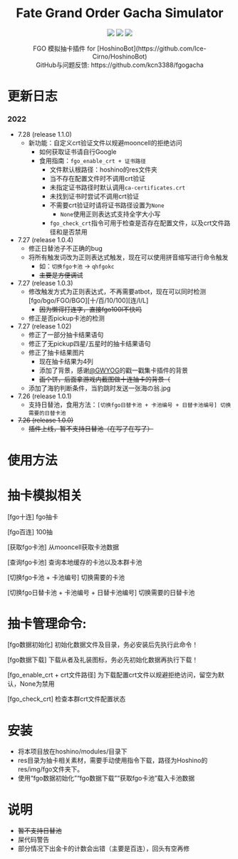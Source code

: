 <h1 align="center">Fate Grand Order Gacha Simulator</h1>

<p align="center">
    <img src="https://img.shields.io/github/v/release/kcn3388/fgogacha">
    <img src="https://img.shields.io/github/release-date/kcn3388/fgogacha">
    <img src="https://img.shields.io/github/license/kcn3388/fgogacha">
</p>

<p align="center">
FGO 模拟抽卡插件 for [HoshinoBot](https://github.com/Ice-Cirno/HoshinoBot)<br>
GitHub与问题反馈: https://github.com/kcn3388/fgogacha
</p>

更新日志
======
### 2022
- 7.28 (release 1.1.0)
  - 新功能：自定义crt验证文件以规避mooncell的拒绝访问
    - 如何获取证书请自行Google
    - 食用指南：``fgo_enable_crt + 证书路径``
      - 文件默认根路径：hoshino的res文件夹 
      - 当不存在配置文件时不调用crt验证
      - 未指定证书路径时默认调用``ca-certificates.crt``
      - 未找到证书时尝试不调用crt验证
      - 不需要crt验证时请将证书路径设置为``None``
        - ``None``使用正则表达式支持全字大小写
      - ``fgo_check_crt``指令可用于检查是否存在配置文件，以及crt文件路径和是否禁用
- 7.27 (release 1.0.4)
  - 修正日替池子不正确的bug
  - 将所有触发词改为正则表达式触发，现在可以使用拼音缩写进行命令触发
    - 如：``切换fgo卡池`` → ``qhfgokc``
    - ~~主要是方便调试~~
- 7.27 (release 1.0.3)
  - 修改触发方式为正则表达式，不再需要atbot，现在可以同时检测\[fgo/bgo/FGO/BGO\]\[十/百/10/100\]\[连/l/L\]
    - ~~因为懒得打连字，直接fgo100l不快吗~~
  - 修正是否pickup卡池的检测
- 7.27 (release 1.02)
  - 修正了一部分抽卡结果语句
  - 修正了无pickup四星/五星时的抽卡结果语句
  - 修正了抽卡结果图片
    - 现在抽卡结果为4列
    - 添加了背景，感谢[@GWYOG](https://github.com/GWYOG/GWYOG-Hoshino-plugins#8-%E6%88%B3%E6%9C%BA%E5%99%A8%E4%BA%BA%E9%9B%86%E5%8D%A1%E5%B0%8F%E6%B8%B8%E6%88%8Fpokemanpcr)的戳一戳集卡插件的背景
    - ~~画个饼，后面拿游戏内截图做十连抽卡的背景（~~
  - 添加了海豹判断条件，当豹跳时发送一张海の翁.jpg
- 7.26 (release 1.0.1)
  - 支持日替池，食用方法：``[切换fgo日替卡池 + 卡池编号 + 日替卡池编号] 切换需要的日替卡池``
- ~~7.26 (release 1.0.0)~~
  - ~~插件上线，暂不支持日替池（在写了在写了）~~

使用方法
======
# 抽卡模拟相关
[fgo十连] fgo抽卡

[fgo百连] 100抽

[获取fgo卡池] 从mooncell获取卡池数据

[查询fgo卡池] 查询本地缓存的卡池以及本群卡池

[切换fgo卡池 + 卡池编号] 切换需要的卡池

[切换fgo日替卡池 + 卡池编号 + 日替卡池编号] 切换需要的日替卡池

# 抽卡管理命令:

[fgo数据初始化] 初始化数据文件及目录，务必安装后先执行此命令！

[fgo数据下载] 下载从者及礼装图标，务必先初始化数据再执行下载！

[fgo_enable_crt + crt文件路径] 为下载配置crt文件以规避拒绝访问，留空为默认，None为禁用

[fgo_check_crt] 检查本群crt文件配置状态

安装
======
- 将本项目放在hoshino/modules/目录下
- res目录为抽卡相关素材，需要手动使用指令下载，路径为Hoshino的res/img/fgo文件夹下。
- 使用“fgo数据初始化”“fgo数据下载”“获取fgo卡池”载入卡池数据

说明
======
- ~~暂不支持日替池~~
- 屎代码警告
- 部分情况下出金卡的计数会出错（主要是百连），回头有空再修
